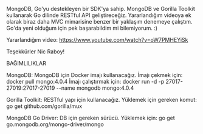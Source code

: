 MongoDB, Go'yu destekleyen bir SDK'ya sahip. MongoDB ve Gorilla Toolkit kullanarak Go dilinde RESTful API geliştireceğiz. Yararlandığım videoya ek olarak biraz daha MVC mimarisine benzer bir yaklaşım denemeye çalıştım. Go'da yeni olduğum için pek başarabildim mi bilemiyorum. :)

Yararlandığım video: https://www.youtube.com/watch?v=oW7PMHEYiSk

Teşekkürler Nic Raboy!

BAĞIMLILIKLAR

MongoDB: MongoDB için Docker imajı kullanacağız.
    İmajı çekmek için: docker pull mongo:4.0.4
    İmajı çalıştırmak için: docker run -d -p 27017-27019:27017-27019 --name mongodb mongo:4.0.4

Gorilla Toolkit: RESTful yapı için kullanacağız. Yüklemek için gereken komut: go get github.com/gorilla/mux

MongoDB Go Driver: DB için gereken sürücü. Yüklemek için: go get go.mongodb.org/mongo-driver/mongo